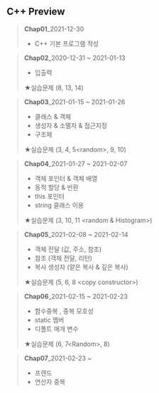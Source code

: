 ## C++ Preview

> <b>Chap01</b>_2021-12-30 
>
> + C++ 기본 프로그램 작성



> <b>Chap02</b>_2020-12-31 ~ 2021-01-13
>
> + 입출력
>
> ★실습문제 (8, 13, 14)



> <b>Chap03</b>_2021-01-15 ~ 2021-01-26
>
> + 클래스 & 객체
> + 생성자 & 소멸자 & 접근지정
> + 구조체
>
> ★실습문제 (3, 4, 5\<random>, 9, 10)



> <b>Chap04</b>_2021-01-27 ~ 2021-02-07
>
> + 객체 포인터 & 객체 배열
> + 동적 할당 & 반환
> + this 포인터
> + string 클래스 이용
>
> ★실습문제 (3, 10, 11 \<random & Histogram\>)



> <b>Chap05</b>_2021-02-08 ~ 2021-02-14
>
> + 객체 전달 (값, 주소, 참조)
> + 참조 (객체 전달, 리턴)
> + 복사 생성자 (얕은 복사 & 깊은 복사)
>
> ★실습문제 (5, 6, 8 \<copy constructor\>) 



> <b>Chap06</b>_2021-02-15 ~ 2021-02-23
>
> + 함수중복 , 중복 모호성
> + static 멤버
> + 디폴트 매개 변수
>
> ★실습문제 (6, 7\<Random\>, 8)



> <b>Chap07</b>_2021-02-23 ~
>
> + 프렌드 
> + 연산자 중복

